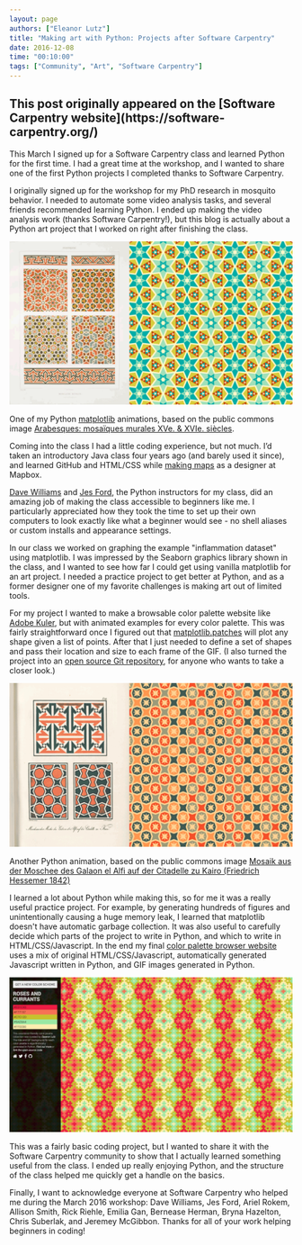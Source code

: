 ```yaml
---
layout: page
authors: ["Eleanor Lutz"]
title: "Making art with Python: Projects after Software Carpentry"
date: 2016-12-08
time: "00:10:00"
tags: ["Community", "Art", "Software Carpentry"]
---
```


<h2>This post originally appeared on the [Software Carpentry website](https://software-carpentry.org/)</h2>

This March I signed up for a Software Carpentry class and learned Python for the first time. I had a great time at the workshop, and I wanted to share one of the first Python projects I completed thanks to Software Carpentry. 

I originally signed up for the workshop for my PhD research in mosquito behavior. I needed to automate some video analysis tasks, and several friends recommended learning Python. I ended up making the video analysis work (thanks Software Carpentry!), but this blog is actually about a Python art project that I worked on right after finishing the class.

![](/files/2016/12/art2.gif)

One of my Python [matplotlib](http://matplotlib.org/) animations, based on the public commons image [Arabesques: mosaïques murales XVe. & XVIe. siècles](http://digitalcollections.nypl.org/items/510d47d9-665a-a3d9-e040-e00a18064a99).

Coming into the class I had a little coding experience, but not much. I’d taken an introductory Java class four years ago (and barely used it since), and learned GitHub and HTML/CSS while [making maps](http://a.tiles.mapbox.com/v3/eleanor.ipncow29/page.html#16/48.8656/2.3170) as a designer at Mapbox.

[Dave Williams](http://www.charlesdavidwilliams.com/) and [Jes Ford](http://jesford.github.io/), the Python instructors for my class, did an amazing job of making the class accessible to beginners like me. I particularly appreciated how they took the time to set up their own computers to look exactly like what a beginner would see - no shell aliases or custom installs and appearance settings. 

In our class we worked on graphing the example "inflammation dataset" using matplotlib. I was impressed by the Seaborn graphics library shown in the class, and I wanted to see how far I could get using vanilla matplotlib for an art project. I needed a practice project to get better at Python, and as a former designer one of my favorite challenges is making art out of limited tools. 

For my project I wanted to make a browsable color palette website like [Adobe Kuler](https://color.adobe.com/explore/most-popular/?time=all), but with animated examples for every color palette. This was fairly straightforward once I figured out that [matplotlib.patches](http://matplotlib.org/api/patches_api.html) will plot any shape given a list of points. After that I just needed to define a set of shapes and pass their location and size to each frame of the GIF. (I also turned the project into an [open source Git repository](https://github.com/TabletopWhale/AnimatedPythonPatterns), for anyone who wants to take a closer look.)

![](/files/2016/12/art0.gif)

Another Python animation, based on the public commons image [Mosaik aus der Moschee des Galaon el Alfi auf der Citadelle zu Kairo (Friedrich Hessemer 1842)](http://digitalcollections.nypl.org/items/510d47d9-6923-a3d9-e040-e00a18064a99)

I learned a lot about Python while making this, so for me it was a really useful practice project. For example, by generating hundreds of figures and unintentionally causing a huge memory leak, I learned that matplotlib doesn't have automatic garbage collection. It was also useful to carefully decide which parts of the project to write in Python, and which to write in HTML/CSS/Javascript. In the end my final [color palette browser website](http://tabletopwhale.com/colorpalette.html) uses a mix of original HTML/CSS/Javascript, automatically generated Javascript written in Python, and GIF images generated in Python. 

![](/files/2016/12/art1.jpg)

This was a fairly basic coding project, but I wanted to share it with the Software Carpentry community to show that I actually learned something useful from the class. I ended up really enjoying Python, and the structure of the class helped me quickly get a handle on the basics. 

Finally, I want to acknowledge everyone at Software Carpentry who helped me during the March 2016 workshop: Dave Williams, Jes Ford, Ariel Rokem, Allison Smith, Rick Riehle, Emilia Gan, Bernease Herman, Bryna Hazelton, Chris Suberlak, and Jeremey McGibbon. Thanks for all of your work helping beginners in coding!
